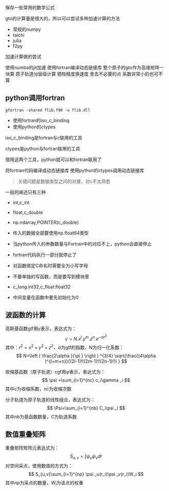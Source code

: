 保存一些常用的数学公式

gto的计算量是很大的，所以可以尝试多种加速计算的方法
- 常规的numpy
- taichi
- julia
- f2py


加速计算做的尝试

使用numba的jit加速
使用fortran编译动态链接库
整个原子的gto作为高维矩阵一块算
原子轨道分层级计算
牺牲精度换速度
舍去不必要的点
系数非常小的也可不算

## python调用fortran

```shell
gfortran -shared flib.f90 -o flib.dll
```
- 使用fortran的iso_c_binding
- 使用python的ctypes

iso_c_binding是fortran与c联用的工具

ctypes是python与fortran联用的工具

借用这两个工具，python就可以和fortran联用了

将fortran代码编译成动态链接库
使用python的ctypes调用动态链接库

> 关键问题是数据类型之间的对接，对c不太熟悉

一般的阐述只有三种
- int,c_int
- float,c_double
- np.ndarray,POINTER(c_double)

- 传入的数据全部要使用np.float64类型

- 当python传入的参数数量与Fortran中的对应不上，python会直接停止

- fortran代码执行一部分就停止了

- 对函数绑定C命名时需要全为小写字母

- 不要单独的写函数，而是要写到模块里

- c_long:int32,c_float:float32

- 中间变量在函数中要先初始化为0

## 波函数的计算
高斯基函数gtf用$γ$表示，表达式为：
$$
γ=N.x^l.y^m.z^n.e^{-αr^2}
$$
其中：$r^2=x^2+y^2+z^2$，$α$为gtf的指数，N为归一化系数：
$$
N=\left ( \frac{2\alpha }{\pi }  \right ) ^{3/4} \sqrt{\frac{(4\alpha )^{l+m+n}}{(2l-1)!!(2m-1)!!(2n-1)!!} } 
$$

收缩基函数（原子轨道）cgf用$φ$表示，表达式为：
$$
\psi =\sum_{i=1}^{nc} c_i\gamma _i
$$
其中$c$为收缩系数，$nc$为收缩次数

分子轨道为原子轨道的线性组合，表达式为：
$$
\Psi=\sum_{i=1}^{nb} C_i\psi _i
$$
其中$nb$为基函数数量，$C$为轨道系数

## 数值重叠矩阵
重叠矩阵矩阵元表达式为：
$$
S_{u,v}=\int \psi _u\psi _v dr
$$
对空间采点，使用数值的方式为：
$$
S_{u,v}\sum_{i=1}^{np} \psi _u(r_i)\psi _v(r_i)W_i
$$
其中$np$为采点的数量，$W_i$为该点的权重